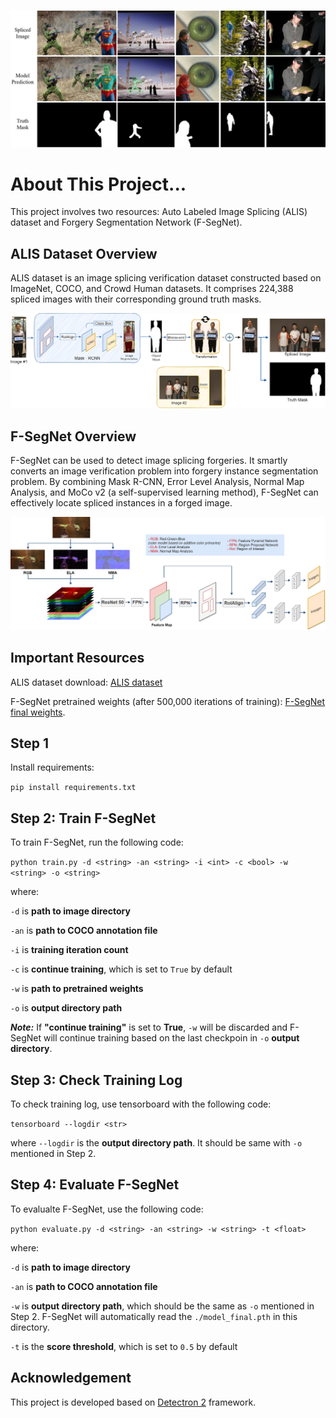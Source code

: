 ![outcome](https://github.com/Merxon22/F-SegNet/blob/main/sample_image/outcome%201.png)
# About This Project...
This project involves two resources: Auto Labeled Image Splicing (ALIS) dataset and Forgery Segmentation Network (F-SegNet).

## ALIS Dataset Overview
ALIS dataset is an image splicing verification dataset constructed based on ImageNet, COCO, and Crowd Human datasets. It comprises 224,388 spliced images with their corresponding ground truth masks.

![alis](https://github.com/Merxon22/F-SegNet/blob/main/sample_image/ALIS_database.png)

## F-SegNet Overview
F-SegNet can be used to detect image splicing forgeries. It smartly converts an image verification problem into forgery instance segmentation problem. By combining Mask R-CNN, Error Level Analysis, Normal Map Analysis, and MoCo v2 (a self-supervised learning method), F-SegNet can effectively locate spliced instances in a forged image.


![architecture](https://github.com/Merxon22/F-SegNet/blob/main/sample_image/architecture.png)
## Important Resources
ALIS dataset download: [ALIS dataset](https://www.dropbox.com/sh/r94z9f7ov66gj3i/AACLXFgDuogrSK-jiMJPJ9YFa?dl=0)

F-SegNet pretrained weights (after 500,000 iterations of training): [F-SegNet final weights](https://www.dropbox.com/s/zk73svhemd8i7pa/model_final.pth?dl=0).

## Step 1
Install requirements:

`pip install requirements.txt`



## Step 2: Train F-SegNet
To train F-SegNet, run the following code:

`python train.py -d <string> -an <string> -i <int> -c <bool> -w <string> -o <string>`

where: 

`-d` is **path to image directory**

`-an` is **path to COCO annotation file**

`-i` is **training iteration count**

`-c` is **continue training**, which is set to `True` by default

`-w` is **path to pretrained weights**

`-o` is **output directory path**

***Note:***
If **"continue training"** is set to **True**, `-w` will be discarded and F-SegNet will continue training based on the last checkpoin in `-o` **output directory**.

## Step 3: Check Training Log
To check training log, use tensorboard with the following code:

`tensorboard --logdir <str>`

where `--logdir` is the **output directory path**. It should be same with `-o` mentioned in Step 2.

## Step 4: Evaluate F-SegNet
To evalualte F-SegNet, use the following code:

`python evaluate.py -d <string> -an <string> -w <string> -t <float>`

where:

`-d` is **path to image directory**

`-an` is **path to COCO annotation file**

`-w` is **output directory path**, which should be the same as `-o` mentioned in Step 2. F-SegNet will automatically read the `./model_final.pth` in this directory.

`-t` is the **score threshold**, which is set to `0.5` by default

## Acknowledgement
This project is developed based on [Detectron 2](https://github.com/facebookresearch/detectron2) framework.
